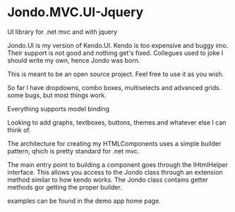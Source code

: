 # Jondo.MVC.UI-Jquery
UI library for .net mvc and with jquery

Jondo.UI is my version of Kendo.UI. Kendo is too expensive and buggy imo. Their support is not good and nothing get's fixed. Collegues used to joke I should write my own, hence Jondo was born.  

This is meant to be an open source project. Feel free to use it as you wish.  

So far I have dropdowns, combo boxes, multiselects and advanced grids.  some bugs, but most things work.

Everything supports model binding 

Looking to add graphs, textboxes, buttons, themes.and whatever else I can think of.

The architecture for creating my HTMLComponents uses a simple builder pattern, qhich is pretty standard for .net mvc.  

The main entry point to building a component goes through the IHtmlHelper interface.  This allows you access to the Jondo class through an extension method similar to how kendo works.  The Jondo class contains getter methods gor getting the proper builder.  

examples can be found in the demo app home page.

